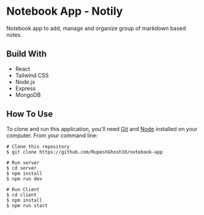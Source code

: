 # Notebook App - Notily
Notebook app to add, manage and organize group of markdown based notes.

## Build With

- React
- Tailwind CSS
- Node.js
- Express
- MongoDB

## How To Use
To clone and run this application, you'll need [Git](https://git-scm.com) and [Node](https://nodejs.org/en/download/) installed on your computer. From your command line:

```
# Clone this repository
$ git clone https://github.com/RupeshGhosh10/notebook-app

# Run server
$ cd server
$ npm install
$ npm run dev

# Run Client
$ cd client
$ npm install
$ npm run start
```